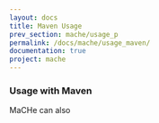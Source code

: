 ```yaml
---
layout: docs
title: Maven Usage
prev_section: mache/usage_p
permalink: /docs/mache/usage_maven/
documentation: true
project: mache
---
```


### Usage with Maven

MaCHe can also

